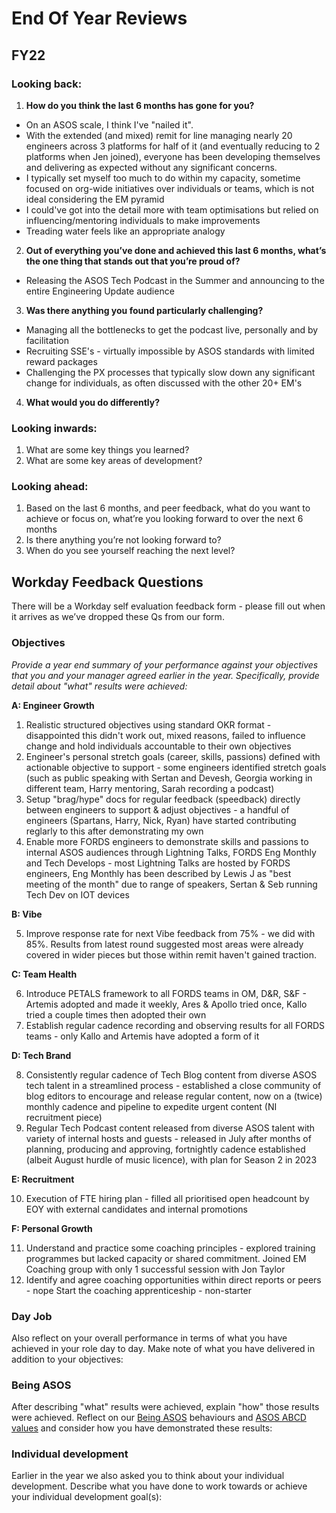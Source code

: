 # End Of Year Reviews

## FY22

### Looking back:

1. **How do you think the last 6 months has gone for you?**

- On an ASOS scale, I think I've "nailed it".
- With the extended (and mixed) remit for line managing nearly 20 engineers across 3 platforms for half of it (and eventually reducing to 2 platforms when Jen joined), everyone has been developing themselves and delivering as expected without any significant concerns.
- I typically set myself too much to do within my capacity, sometime focused on org-wide initiatives over individuals or teams, which is not ideal considering the EM pyramid
- I could've got into the detail more with team optimisations but relied on influencing/mentoring individuals to make improvements
- Treading water feels like an appropriate analogy

2. **Out of everything you’ve done and achieved this last 6 months, what’s the one thing that stands out that you’re proud of?**

- Releasing the ASOS Tech Podcast in the Summer and announcing to the entire Engineering Update audience

3. **Was there anything you found particularly challenging?**

- Managing all the bottlenecks to get the podcast live, personally and by facilitation
- Recruiting SSE's - virtually impossible by ASOS standards with limited reward packages
- Challenging the PX processes that typically slow down any significant change for individuals, as often discussed with the other 20+ EM's

4. **What would you do differently?**



### Looking inwards:

1. What are some key things you learned?
2. What are some key areas of development?

### Looking ahead:

1. Based on the last 6 months, and peer feedback, what do you want to achieve or focus on, what’re you looking forward to over the next 6 months
2. Is there anything you’re not looking forward to?
3. When do you see yourself reaching the next level?

## Workday Feedback Questions 

There will be a Workday self evaluation feedback form - please fill out when it arrives as we’ve dropped these Qs from our form.

### Objectives
_Provide a year end summary of your performance against your objectives that you and your manager agreed earlier in the year. Specifically, provide detail about "what" results were achieved:_

**A: Engineer Growth**

1. Realistic structured objectives using standard OKR format - disappointed this didn't work out, mixed reasons, failed to influence change and hold individuals accountable to their own objectives
2. Engineer's personal stretch goals (career, skills, passions) defined with actionable objective to support - some engineers identified stretch goals (such as public speaking with Sertan and Devesh, Georgia working in different team, Harry mentoring, Sarah recording a podcast)
3. Setup "brag/hype" docs for regular feedback (speedback) directly between engineers to support & adjust objectives - a handful of engineers (Spartans, Harry, Nick, Ryan) have started contributing reglarly to this after demonstrating my own
4. Enable more FORDS engineers to demonstrate skills and passions to internal ASOS audiences through Lightning Talks, FORDS Eng Monthly and Tech Develops - most Lightning Talks are hosted by FORDS engineers, Eng Monthly has been described by Lewis J as "best meeting of the month" due to range of speakers, Sertan & Seb running Tech Dev on IOT devices

**B: Vibe**

5. Improve response rate for next Vibe feedback from 75% - we did with 85%. Results from latest round suggested most areas were already covered in wider pieces but those within remit haven't gained traction.

**C: Team Health**

6. Introduce PETALS framework to all FORDS teams in OM, D&R, S&F - Artemis adopted and made it weekly, Ares & Apollo tried once, Kallo tried a couple times then adopted their own
7. Establish regular cadence recording and observing results for all FORDS teams - only Kallo and Artemis have adopted a form of it

**D: Tech Brand**

8. Consistently regular cadence of Tech Blog content from diverse ASOS tech talent in a streamlined process - established a close community of blog editors to encourage and release regular content, now on a (twice) monthly cadence and pipeline to expedite urgent content (NI recruitment piece)
9. Regular Tech Podcast content released from diverse ASOS talent with variety of internal hosts and guests - released in July after months of planning, producing and approving, fortnightly cadence established (albeit August hurdle of music licence), with plan for Season 2 in 2023

**E: Recruitment**

10. Execution of FTE hiring plan - filled all prioritised open headcount by EOY with external candidates and internal promotions

**F: Personal Growth**

11. Understand and practice some coaching principles - explored training programmes but lacked capacity or shared commitment. Joined EM Coaching group with only 1 successful session with Jon Taylor
12. Identify and agree coaching opportunities within direct reports or peers - nope
Start the coaching apprenticeship - non-starter

### Day Job
Also reflect on your overall performance in terms of what you have achieved in your role day to day. Make note of what you have delivered in addition to your objectives:

### Being ASOS
After describing "what" results were achieved, explain "how" those results were achieved. Reflect on our [Being ASOS](https://asos.looop.co/workspace/8538) behaviours and [ASOS ABCD values](https://asos.looop.co/topic/70314) and consider how you have demonstrated these results:

### Individual development
Earlier in the year we also asked you to think about your individual development. Describe what you have done to work towards or achieve your individual development goal(s):


